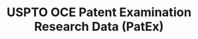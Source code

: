 ---
bigquery: https://console.cloud.google.com/bigquery?p=patents-public-data&d=uspto_oce_pair&page=dataset
citation: 'Graham, S. Marco, A., and Miller, A. (2015). “The USPTO Patent Examination
  Research Dataset: A Window on the Process of Patent Examination.”'
contributors: Graham, S. Marco, A., Miller, A.
cost: None
description: The latest version of PatEx (referred to below as the 2020 release) contains
  detailed information on nearly 11.9 million publicly-viewable provisional and non-provisional
  patent applications to the USPTO and over 4.6 million Patent Cooperation Treaty
  (PCT) applications. It is based on data that OCE downloaded from the Patent Examination
  Data System (PEDS) in April, 2021. The PEDS data are sourced from Public PAIR. The
  first time that OCE used PEDS as the basis of PatEx was for the 2019 release. We
  took the PEDS data and organized it into the familiar PatEx data files, which are
  based on the organization of the Public PAIR portal. The data files include information
  on each application’s characteristics, prosecution history, continuation history,
  claims of foreign priority, patent term adjustment history, publication history,
  and correspondence address information.
documentation: 'For the 2019 and later releases, new technical documentation is available
  https://www.uspto.gov/sites/default/files/documents/PatEx-2019-Technical-Doc.pdf


  A document describing the 2014-2017 data sets is available and can be cited as:
  Graham, Stuart J.H. and Marco, Alan C. and Miller, Richard, The USPTO Patent Examination
  Research Dataset: A Window on the Process of Patent Examination (November 30, 2015).
  Available at SSRN: https://ssrn.com/abstract=2702637.'
last_edit: Mon, 04 Apr 2022 19:06:22 GMT
location: https://www.uspto.gov/ip-policy/economic-research/research-datasets/patent-examination-research-dataset-public-pair
maintained_by: EconomicsData@uspto.gov
related_publications: https://ssrn.com/abstract=29956744, https://ssrn.com/abstract=2702637
schema_fields: '[''abandon_date'', ''patent_number'', ''parent_application_number'',
  ''child_application_number'', ''examiner_name_middle'', ''uspc_class'', ''parent_country'',
  ''foreign_parent_id'', ''earliest_pgpub_date'', ''correspondence_street_line_2'',
  ''examiner_id'', ''inventor_country_code'', ''file_location'', ''aia_first_to_file'',
  ''inventor_country_name'', ''inventor_rank'', ''customer_number'', ''application_number'',
  ''patent_issue_date'', ''event_description'', ''examiner_art_unit'', ''correspondence_region_code'',
  ''examiner_name_last'', ''confirm_number'', ''wipo_pub_date'', ''wipo_pub_number'',
  ''parent_filing_date'', ''filing_date'', ''appl_status_date'', ''correspondence_postal_code'',
  ''application_number_pair'', ''correspondence_country_code'', ''inventor_address_type'',
  ''child_filing_date'', ''correspondence_street_line_1'', ''status_code'', ''inventor_name_first'',
  ''file_location_date'', ''disposal_type'', ''foreign_parent_date'', ''appl_status_code'',
  ''application_type'', ''correspondence_region_name'', ''examiner_name_first'', ''invention_title'',
  ''invention_subject_matter'', ''correspondence_name_line_1'', ''correspondence_country_name'',
  ''atty_docket_number'', ''status_description'', ''correspondence_name_line_2'',
  ''uspc_subclass'', ''continuation_type'', ''correspondence_city'', ''small_entity_indicator'',
  ''event_code'', ''recorded_date'', ''inventor_name_last'', ''inventor_name_middle'',
  ''inventor_region_code'', ''parent_country_code'', ''sequence_number'', ''earliest_pgpub_number'']'
shortname: patex
tags:
- patents
- legal
- history
terms_of_use: 'USPTO’s online databases are not designed or intended to be a source
  for bulk downloads of USPTO data when accessed through the website’s interfaces.
  Individuals, companies, IP addresses, or blocks of IP addresses who, in effect,
  deny or decrease service by generating unusually high numbers of database accesses
  (searches, pages, or hits), whether generated manually or in an automated fashion,
  may be denied access to USPTO servers without notice.


  Bulk data products may be separately obtained from the USPTO, either for free or
  at the cost of dissemination. For details, see information on Electronic Bulk Data
  Products: https://www.uspto.gov/learning-and-resources/electronic-bulk-data-products'
title: USPTO OCE Patent Examination Research Data (PatEx)
uuid: 4342caa7-23af-420c-b2f6-6088f133df6a
---
